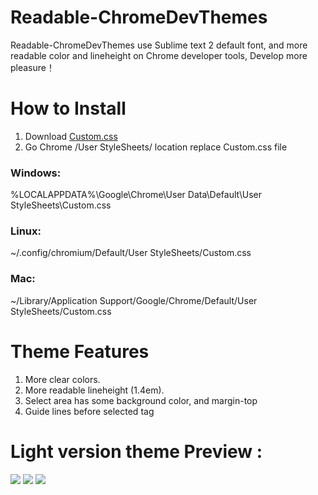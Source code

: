 Readable-ChromeDevThemes
========================

Readable-ChromeDevThemes use Sublime text 2 default font, and more readable color and lineheight on Chrome developer tools, 
Develop more pleasure！


How to Install 
========================
  
  1. Download <a href="https://raw.github.com/Augus/Readable-ChromeDevThemes/master/Custom.css" target="_black">Custom.css</a>
  2. Go Chrome /User StyleSheets/ location replace Custom.css file

  <h3>Windows:</h3>
	<p>%LOCALAPPDATA%\Google\Chrome\User Data\Default\User StyleSheets\Custom.css</p>
  <h3>Linux:</h3> 
  	<p>~/.config/chromium/Default/User StyleSheets/Custom.css</p>
  <h3>Mac:</h3>
	<p>~/Library/Application Support/Google/Chrome/Default/User StyleSheets/Custom.css</p>


Theme Features
========================

1. More clear colors.
2. More readable lineheight (1.4em).
3. Select area has some background color, and margin-top
4. Guide lines before selected tag


Light version theme Preview : 
========================

<img src="https://dl.dropboxusercontent.com/u/24421764/ChromeDevThemes/light-theme1.png">

<img src="https://dl.dropboxusercontent.com/u/24421764/ChromeDevThemes/light-theme2.png">

<img src="https://dl.dropboxusercontent.com/u/24421764/ChromeDevThemes/light-theme3.png">
